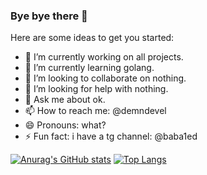 ### Bye bye there 👋

<!--
**demndevel/demndevel** is a ✨ _special_ ✨ repository because its `README.md` (this file) appears on your GitHub profile.-->

Here are some ideas to get you started:

- 🔭 I’m currently working on all projects.
- 🌱 I’m currently learning golang.
- 👯 I’m looking to collaborate on nothing.
- 🤔 I’m looking for help with nothing.
- 💬 Ask me about ok.
- 📫 How to reach me: @demndevel
- 😄 Pronouns: what?
- ⚡ Fun fact: i have a tg channel: @baba1ed

[![Anurag's GitHub stats](https://github-readme-stats.vercel.app/api?username=demndevel&theme=radical)](https://github.com/anuraghazra/github-readme-stats)
[![Top Langs](https://github-readme-stats.vercel.app/api/top-langs/?username=demndevel&layout=compact&theme=radical)](https://github.com/anuraghazra/github-readme-stats)

